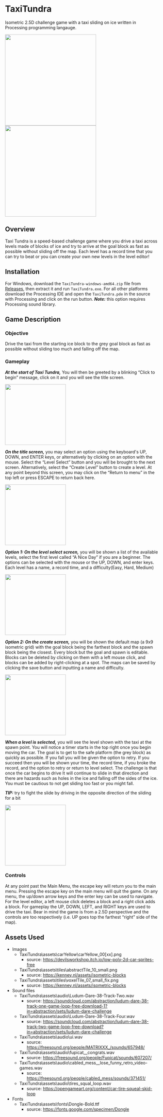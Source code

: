 # TaxiTundra
Isometric 2.5D challenge game with a taxi sliding on ice written in Processing programming langauge.
<p float="left">
 <img src="https://user-images.githubusercontent.com/20542782/233503332-d989fa34-4af2-45b5-9932-73b76b250351.png" width="300"> 
 <img src="https://user-images.githubusercontent.com/20542782/233503400-3ac66a0c-6457-43ba-9928-175b2ab3a9ec.png" width="300">
</p>

## Overview

Taxi Tundra is a speed-based challenge game where you drive a taxi across levels made of blocks of ice and try to arrive at the goal block as fast as possible without sliding off the map. Each level has a record time that you can try to beat or you can create your own new levels in the level editor!

## Installation
For Windows, download the `TaxiTundra-windows-amd64.zip` file from [Releases](https://github.com/steviegalluscio/TaxiTundra/releases/latest), then extract it and run `TaxiTundra.exe`. For all other platforms download the Processing IDE and open the `TaxiTundra.pde` in the source with Processing and click on the run button. ***Note:*** this option requires Processing sound library.

## Game Description
### Objective
Drive the taxi from the starting ice block to the grey goal block as fast as possible without sliding too much and falling off the map. 
### Gameplay

***At the start of Taxi Tundra,*** You will then be greeted by a blinking “Click to begin” message, click on it and you will see the title screen.

<img src="https://user-images.githubusercontent.com/20542782/233503317-5f33aba4-a686-4861-ac68-65304530fd85.png" width="200">


***On the title screen,*** you may select an option using the keyboard's UP, DOWN, and ENTER keys, or alternatively by clicking on an option with the mouse. Select the “Level Select” button and you will be brought to the next screen. Alternatively, select the “Create Level” button to create a level. At any point beyond this screen, you may click on the “Return to menu” in the top left or press ESCAPE to return back here. 
 
<img src="https://user-images.githubusercontent.com/20542782/233503332-d989fa34-4af2-45b5-9932-73b76b250351.png" width="200"> 
 

***Option 1: On the level select screen,*** you will be shown a list of the available levels, select the first level called “A Nice Day” if you are a beginner. The options can be selected with the mouse or the UP, DOWN, and enter keys. Each level has a name, a record time, and a difficulty(Easy, Hard, Medium)

<img src="https://user-images.githubusercontent.com/20542782/233503347-1d2532a7-5084-4cad-b586-31a4848fa5ed.png" width="200">

***Option 2: On the create screen,*** you will be shown the default map (a 9x9 isometric grid) with the goal block being the farthest block and the spawn block being the closest. Every block but the goal and spawn is editable. Blocks can be deleted by clicking on them with a left mouse click, and blocks can be added by right-clicking at a spot. The maps can be saved by clicking the save button and inputting a name and difficulty.

<img src="https://user-images.githubusercontent.com/20542782/233503372-3293be82-f0e4-46e7-9ddb-40b2f89de327.png" width="200">


***When a level is selected,*** you will see the level shown with the taxi at the spawn point. You will notice a timer starts in the top right once you begin moving the car. The goal is to get to the safe platform (the grey block) as quickly as possible. If you fall you will be given the option to retry. If you succeed then you will be shown your time, the record time, if you broke the record, and the option to retry or return to level select.  The challenge is that once the car begins to drive It will continue to slide in that direction and there are hazards such as holes in the ice and falling off the sides of the ice. You must be cautious to not get sliding too fast or you might fall.

***TIP:*** try to fight the slide by driving in the opposite direction of the sliding for a bit

<img src="https://user-images.githubusercontent.com/20542782/233503400-3ac66a0c-6457-43ba-9928-175b2ab3a9ec.png" width="200">

### Controls
At any point past the Main Menu, the escape key will return you to the main menu. Pressing the escape key on the main menu will quit the game. On any menu, the up/down arrow keys and the enter key can be used to navigate. For the level editor, a left mouse click deletes a block and a right click adds a block. For gameplay the UP, DOWN, LEFT, and RIGHT keys are used to drive the taxi. Bear in mind the game is from a 2.5D perspective and the controls are too respectively (i.e. UP goes top the farthest “right” side of the map). 

## Assets Used
* Images
  - TaxiTundra\assets\carYellow\carYellow_00[xx].png
    - source: https://devilsworkshop.itch.io/low-poly-2d-car-sprites-free
  - TaxiTundra\assets\tiles\abstractTile_10_small.png
    - source: https://kenney.nl/assets/isometric-blocks
  - TaxiTundra\assets\tiles\voxelTile_07_small_fix.png
    - source: https://kenney.nl/assets/isometric-blocks
* Sound files
  - TaxiTundra\assets\audio\Ludum-Dare-38-Track-Two.wav
    - source:  https://soundcloud.com/abstraction/ludum-dare-38-track-one-game-loop-free-download-1?in=abstraction/sets/ludum-dare-challenge
  - TaxiTundra\assets\audio\Ludum-Dare-38-Track-Four.wav
    - source:  https://soundcloud.com/abstraction/ludum-dare-38-track-two-game-loop-free-download?in=abstraction/sets/ludum-dare-challenge
  - TaxiTundra\assets\audio\ui.wav
    - source: https://freesound.org/people/MATRIXXX_/sounds/657948/
  - TaxiTundra\assets\audio\fupicat__congrats.wav
    - source: https://freesound.org/people/Fupicat/sounds/607207/
  - TaxiTundra\assets\audio\cabled_mess__lose_funny_retro_video-games.wav
    - source: https://freesound.org/people/cabled_mess/sounds/371451/
  - TaxiTundra\assets\audio\tires_squal_loop.wav
    - source: https://opengameart.org/content/car-tire-squeal-skid-loop
* Fonts
  - TaxiTundra\assets\fonts\Dongle-Bold.ttf
    - source: https://fonts.google.com/specimen/Dongle


